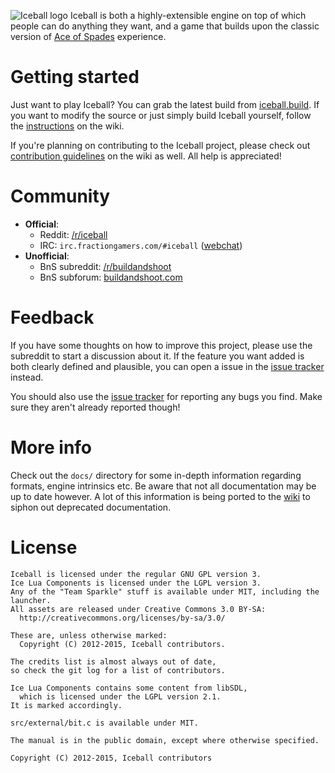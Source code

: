 ![Iceball logo](https://raw.githubusercontent.com/iamgreaser/iceball/master/pkg/iceball/gfx/splash_logo.png)
Iceball is both a highly-extensible engine on top of which people can do anything they want, and a game that builds upon the classic version of [Ace of Spades](http://en.wikipedia.org/wiki/Ace_of_Spades_(video_game)) experience.

# Getting started
Just want to play Iceball? You can grab the latest build from [iceball.build](http://iceball.build/). If you want to modify the source or just simply build Iceball yourself, follow the [instructions](https://github.com/iamgreaser/iceball/wiki/Building) on the wiki.

If you're planning on contributing to the Iceball project, please check out [contribution guidelines](https://github.com/iamgreaser/iceball/wiki/Helping-out) on the wiki as well. All help is appreciated!

# Community
* **Official**:
  * Reddit: [/r/iceball](http://reddit.com/r/iceball)
  * IRC: `irc.fractiongamers.com/#iceball` ([webchat](http://webchat.fractiongamers.com/?channels=iceball))
* **Unofficial**:
  * BnS subreddit: [/r/buildandshoot](http://reddit.com/r/buildandshoot)
  * BnS subforum: [buildandshoot.com](http://www.buildandshoot.com/viewforum.php?f=84)

# Feedback
If you have some thoughts on how to improve this project, please use the subreddit to start a discussion about it. If the feature you want added is both clearly defined and plausible, you can open a issue in the [issue tracker](https://github.com/iamgreaser/iceball/issues) instead. 

You should also use the [issue tracker](https://github.com/iamgreaser/iceball/issues) for reporting any bugs you find. Make sure they aren't already reported though!

# More info
Check out the `docs/` directory for some in-depth information regarding formats, engine intrinsics etc. Be aware that not all documentation may be up to date however. A lot of this information is being ported to the [wiki](https://github.com/iamgreaser/iceball/wiki) to siphon out deprecated documentation.

# License
```
Iceball is licensed under the regular GNU GPL version 3.
Ice Lua Components is licensed under the LGPL version 3.
Any of the "Team Sparkle" stuff is available under MIT, including the launcher.
All assets are released under Creative Commons 3.0 BY-SA:
  http://creativecommons.org/licenses/by-sa/3.0/

These are, unless otherwise marked:
  Copyright (C) 2012-2015, Iceball contributors.
  
The credits list is almost always out of date,
so check the git log for a list of contributors.

Ice Lua Components contains some content from libSDL,
  which is licensed under the LGPL version 2.1.
It is marked accordingly.

src/external/bit.c is available under MIT.

The manual is in the public domain, except where otherwise specified.

Copyright (C) 2012-2015, Iceball contributors
```
